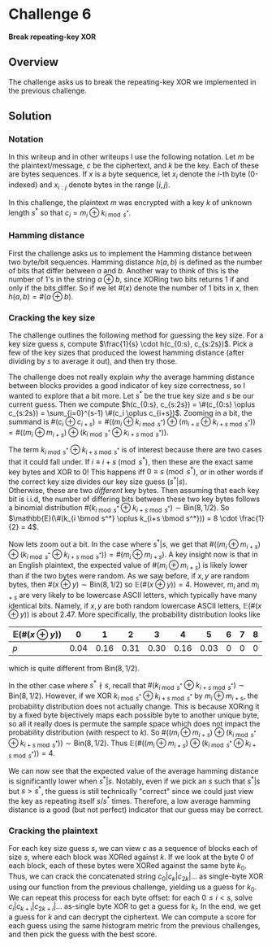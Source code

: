 # Challenge 6

**Break repeating-key XOR**

## Overview

The challenge asks us to break the repeating-key XOR we implemented in the previous challenge.

## Solution

### Notation

In this writeup and in other writeups I use the following notation. Let $m$ be the plaintext/message, $c$ be the ciphertext, and $k$ be the key. Each of these are bytes sequences. If $x$ is a byte sequence, let $x_i$ denote the $i$-th byte (0-indexed) and $x_{i:j}$ denote bytes in the range $[i, j)$.

In this challenge, the plaintext $m$ was encrypted with a key $k$ of unknown length $s^*$ so that $c_i = m_i \oplus k_{i \bmod s^*}$.

### Hamming distance

First the challenge asks us to implement the Hamming distance between two byte/bit sequences. Hamming distance $h(a,b)$ is defined as the number of bits that differ between $a$ and $b$. Another way to think of this is the number of 1's in the string $a \oplus b$, since XORing two bits returns 1 if and only if the bits differ. So if we let $\#(x)$ denote the number of 1 bits in $x$, then $h(a, b) = \#(a \oplus b)$.

### Cracking the key size

The challenge outlines the following method for guessing the key size. For a key size guess $s$, compute $\frac{1}{s} \cdot h(c_{0:s}, c_{s:2s})$. Pick a few of the key sizes that produced the lowest hamming distance (after dividing by $s$ to average it out), and then try those.

The challenge does not really explain _why_ the average hamming distance between blocks provides a good indicator of key size correctness, so I wanted to explore that a bit more. Let $s^*$ be the true key size and $s$ be our current guess. Then we compute $h(c_{0:s}, c_{s:2s}) = \#(c_{0:s} \oplus c_{s:2s}) = \sum_{i=0}^{s-1} \#(c_i \oplus c_{i+s})$. Zooming in a bit, the summand is $\#(c_i \oplus c_{i+s}) = \#((m_i \oplus k_{i \bmod s^*}) \oplus (m_{i+s} \oplus k_{i+s \bmod s^*})) = \#((m_i \oplus m_{i+s}) \oplus (k_{i \bmod s^*} \oplus k_{i+s \bmod s^*}))$.

The term $k_{i \bmod s^*} \oplus k_{i+s \bmod s^*}$ is of interest because there are two cases that it could fall under. If $i \equiv i+s \pmod{s^*}$, then these are the exact same key bytes and XOR to $0$! This happens iff $0 \equiv s \pmod{s^*}$, or in other words if the correct key size divides our key size guess ($s^* | s$). \
Otherwise, these are two _different_ key bytes. Then assuming that each key bit is i.i.d, the number of differing bits between these two key bytes follows a binomial distribution $\#(k_{i \bmod s^*} \oplus k_{i+s \bmod s^*}) \sim \mathrm{Bin}(8, 1/2)$. So $\mathbb{E}(\#(k_{i \bmod s^*} \oplus k_{i+s \bmod s^*})) = 8 \cdot \frac{1}{2} = 4$.

Now lets zoom out a bit. In the case where $s^* | s$, we get that $\#((m_i \oplus m_{i+s}) \oplus (k_{i \bmod s^*} \oplus k_{i+s \bmod s^*})) = \#(m_i \oplus m_{i+s})$. A key insight now is that in an English plaintext, the expected value of $\#(m_i \oplus m_{i+s})$ is likely lower than if the two bytes were random. As we saw before, if $x,y$ are random bytes, then $\#(x \oplus y) \sim \mathrm{Bin}(8, 1/2)$ so $\mathbb{E}(\#(x \oplus y)) = 4$. However, $m_i$ and $m_{i+s}$ are very likely to be lowercase ASCII letters, which typically have many identical bits. Namely, if $x,y$ are both random lowercase ASCII letters, $\mathbb{E}(\#(x \oplus y))$ is about $2.47$. More specifically, the probability distribution looks like

| $\mathbb{E}(\#(x \oplus y))$ | 0    | 1    | 2    | 3    | 4    | 5    | 6 | 7 | 8 |
|--------------------------|------|------|------|------|------|------|------|------|------|
| $p$                     | 0.04 | 0.16 | 0.31 | 0.30 | 0.16 | 0.03 | 0 | 0 | 0 |

which is quite different from $\mathrm{Bin}(8, 1/2)$.

In the other case where $s^* \nmid s$, recall that $\#(k_{i \bmod s^*} \oplus k_{i+s \bmod s^*}) \sim \mathrm{Bin}(8, 1/2)$. However, if we XOR $k_{i \bmod s^*} \oplus k_{i+s \bmod s^*}$ by $m_i \oplus m_{i+s}$, the probability distribution does not actually change. This is because XORing it by a fixed byte bijectively maps each possible byte to another unique byte, so all it really does is permute the sample space which does not impact the probability distribution (with respect to $k$). So $\#((m_i \oplus m_{i+s}) \oplus (k_{i \bmod s^*} \oplus k_{i+s \bmod s^*})) \sim \mathrm{Bin}(8, 1/2)$. Thus $\mathbb{E}(\#((m_i \oplus m_{i+s}) \oplus (k_{i \bmod s^*} \oplus k_{i+s \bmod s^*})) = 4$.

We can now see that the expected value of the average hamming distance is significantly lower when $s^* | s$. Notably, even if we pick an $s$ such that $s^* | s$ but $s > s^*$, the guess is still technically "correct" since we could just view the key as repeating itself $s / s^*$ times. Therefore, a low average hamming distance is a good (but not perfect) indicator that our guess may be correct.

### Cracking the plaintext

For each key size guess $s$, we can view $c$ as a sequence of blocks each of size $s$, where each block was XORed against $k$. If we look at the byte 0 of each block, each of these bytes were XORed against the same byte $k_0$. Thus, we can crack the concatenated string $c_0 | c_k | c_{2k} | \ldots$ as single-byte XOR using our function from the previous challenge, yielding us a guess for $k_0$. We can repeat this process for each byte offset: for each $0 \leq i < s$, solve $c_{i} | c_{k+i} | c_{2k+i} | \ldots$ as-single byte XOR to get a guess for $k_i$. In the end, we get a guess for $k$ and can decrypt the ciphertext. We can compute a score for each guess using the same histogram metric from the previous challenges, and then pick the guess with the best score.
